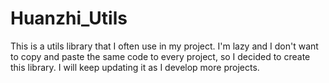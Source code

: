# Huanzhi_Utils

This is a utils library that I often use in my project. I'm lazy and I don't want to copy and paste the same code to every project, so I decided to create this library. I will keep updating it as I develop more projects.
